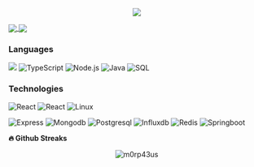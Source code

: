 <p align='center'>
    <img src="https://gidigi.com/cdn/love.gif">
</p>

<a href="">
  <img align="center" src="https://github-readme-stats.vercel.app/api?username=m0rp43us&bg_color=30,e96443,904e95&title_color=fff&text_color=fff" />
</a>
<a href="">
  <img align="center" src="https://github-readme-stats.vercel.app/api/top-langs/?username=m0rp43us&bg_color=30,e96443,904e95&title_color=fff&text_color=fff" />
</a>


### Languages

![](https://img.shields.io/badge/-JavaScript-000?&logo=JavaScript)
![TypeScript](https://img.shields.io/badge/-TypeScript-000?&logo=TypeScript)
![Node.js](https://img.shields.io/badge/-Node.js-000?&logo=node.js)
![Java](https://img.shields.io/badge/-Java-000?&logo=Java)
![SQL](https://img.shields.io/badge/-SQL-000?&logo=MySQL)


### Technologies

![React](https://img.shields.io/badge/-React-000?&logo=React)
![React](https://img.shields.io/badge/-React-000?&logo=React)
![Linux](https://img.shields.io/badge/-Linux-000?&logo=Linux)


![Express](https://img.shields.io/badge/-Express-000?&logo=express)
![Mongodb](https://img.shields.io/badge/-Mongodb-000?&logo=Mongodb)
![Postgresql](https://img.shields.io/badge/-Postgresql-000?&logo=Postgresql)
![Influxdb](https://img.shields.io/badge/-Influxdb-000?&logo=Influxdb)
![Redis](https://img.shields.io/badge/-Redis-000?&logo=Redis)
![Springboot](https://img.shields.io/badge/-Springboot-000?&logo=Springboot)



<b>🔥 Github Streaks</b>
<p align="center"><img src="https://github-readme-streak-stats.herokuapp.com/?user=Gilgammesh&theme=black-ice&hide_border=true&stroke=0000&background=0D1117&ring=e05397&fire=e05397&currStreakLabel=e05397&bg_color=30,e96443,904e95&title_color=fff&text_color=fff" alt="m0rp43us" /></p>
